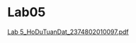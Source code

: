 # Lab05
[Lab 5_HoDuTuanDat_2374802010097.pdf](https://github.com/user-attachments/files/20966359/Lab.5_HoDuTuanDat_2374802010097.pdf)
